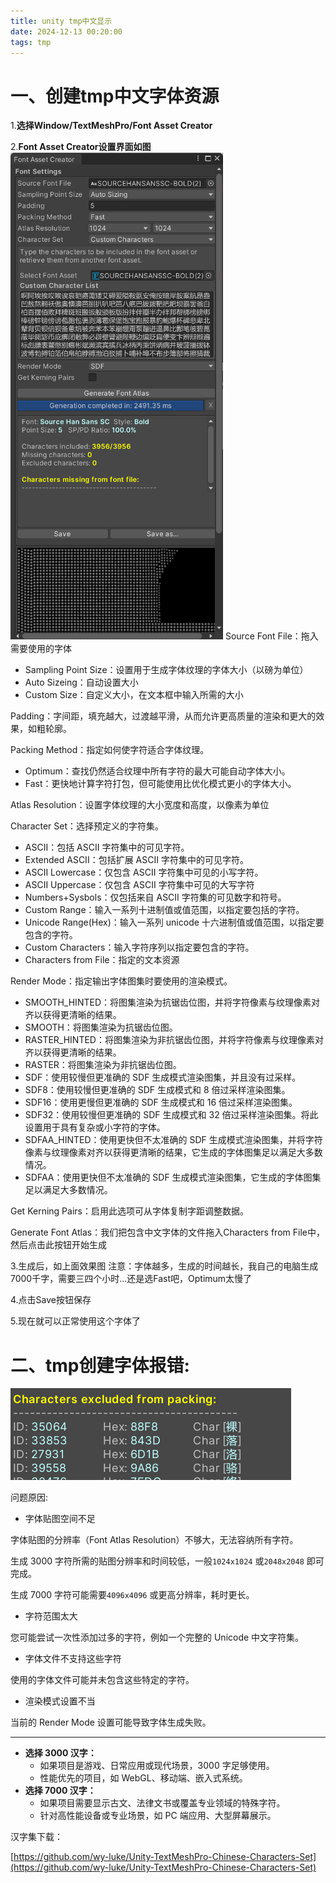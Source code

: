 ```yaml
---
title: unity tmp中文显示
date: 2024-12-13 00:20:00
tags: tmp
---
```


# 一、创建tmp中文字体资源

1.**选择Window/TextMeshPro/Font Asset Creator**

2.**Font Asset Creator设置界面如图**
![alt text](unity-tmp中文显示/image-1.png)
Source Font File：拖入需要使用的字体

- Sampling Point Size：设置用于生成字体纹理的字体大小（以磅为单位）
- Auto Sizeing：自动设置大小
- Custom Size：自定义大小，在文本框中输入所需的大小

Padding：字间距，填充越大，过渡越平滑，从而允许更高质量的渲染和更大的效果，如粗轮廓。

Packing Method：指定如何使字符适合字体纹理。

- Optimum：查找仍然适合纹理中所有字符的最大可能自动字体大小。
- Fast：更快地计算字符打包，但可能使用比优化模式更小的字体大小。

Atlas Resolution：设置字体纹理的大小宽度和高度，以像素为单位

Character Set：选择预定义的字符集。

- ASCII：包括 ASCII 字符集中的可见字符。
- Extended ASCII：包括扩展 ASCII 字符集中的可见字符。
- ASCII Lowercase：仅包含 ASCII 字符集中可见的小写字符。
- ASCII Uppercase：仅包含 ASCII 字符集中可见的大写字符
- Numbers+Sysbols：仅包括来自 ASCII 字符集的可见数字和符号。
- Custom Range：输入一系列十进制值或值范围，以指定要包括的字符。
- Unicode Range(Hex)：输入一系列 unicode 十六进制值或值范围，以指定要包含的字符。
- Custom Characters：输入字符序列以指定要包含的字符。
- Characters from File：指定的文本资源

Render Mode：指定输出字体图集时要使用的渲染模式。

- SMOOTH_HINTED：将图集渲染为抗锯齿位图，并将字符像素与纹理像素对齐以获得更清晰的结果。
- SMOOTH：将图集渲染为抗锯齿位图。
- RASTER_HINTED：将图集渲染为非抗锯齿位图，并将字符像素与纹理像素对齐以获得更清晰的结果。
- RASTER：将图集渲染为非抗锯齿位图。
- SDF：使用较慢但更准确的 SDF 生成模式渲染图集，并且没有过采样。
- SDF8：使用较慢但更准确的 SDF 生成模式和 8 倍过采样渲染图集。
- SDF16：使用更慢但更准确的 SDF 生成模式和 16 倍过采样渲染图集。
- SDF32：使用较慢但更准确的 SDF 生成模式和 32 倍过采样渲染图集。将此设置用于具有复杂或小字符的字体。
- SDFAA_HINTED：使用更快但不太准确的 SDF 生成模式渲染图集，并将字符像素与纹理像素对齐以获得更清晰的结果，它生成的字体图集足以满足大多数情况。
- SDFAA：使用更快但不太准确的 SDF 生成模式渲染图集，它生成的字体图集足以满足大多数情况。

Get Kerning Pairs：启用此选项可从字体复制字距调整数据。

Generate Font Atlas：我们把包含中文字体的文件拖入Characters from File中，然后点击此按钮开始生成

3.生成后，如上面效果图
注意：字体越多，生成的时间越长，我自己的电脑生成7000千字，需要三四个小时…还是选Fast吧，Optimum太慢了

4.点击Save按钮保存

5.现在就可以正常使用这个字体了

# 二、tmp创建字体报错:

![alt text](unity-tmp中文显示/image.png)

问题原因:

* 字体贴图空间不足

字体贴图的分辨率（Font Atlas Resolution）不够大，无法容纳所有字符。

生成 3000 字符所需的贴图分辨率和时间较低，一般`1024x1024` 或`2048x2048` 即可完成。

生成 7000 字符可能需要`4096x4096` 或更高分辨率，耗时更长。

* 字符范围太大

您可能尝试一次性添加过多的字符，例如一个完整的 Unicode 中文字符集。

* 字体文件不支持这些字符

使用的字体文件可能并未包含这些特定的字符。

* 渲染模式设置不当

当前的 Render Mode 设置可能导致字体生成失败。

---

* **选择 3000 汉字：**
  * 如果项目是游戏、日常应用或现代场景，3000 字足够使用。
  * 性能优先的项目，如 WebGL、移动端、嵌入式系统。
* **选择 7000 汉字：**
  * 如果项目需要显示古文、法律文书或覆盖专业领域的特殊字符。
  * 针对高性能设备或专业场景，如 PC 端应用、大型屏幕展示。

汉字集下载：

[https://github.com/wy-luke/Unity-TextMeshPro-Chinese-Characters-Set](https://github.com/wy-luke/Unity-TextMeshPro-Chinese-Characters-Set)

